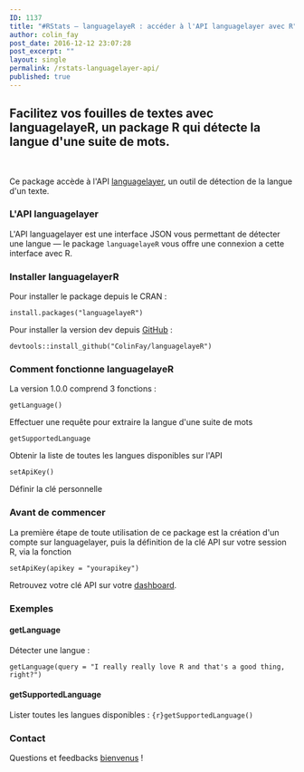 ```yaml
---
ID: 1137
title: "#RStats — languagelayeR : accéder à l'API languagelayer avec R"
author: colin_fay
post_date: 2016-12-12 23:07:28
post_excerpt: ""
layout: single
permalink: /rstats-languagelayer-api/
published: true
---
```

## Facilitez vos fouilles de textes avec languagelayeR, un package R qui détecte la langue d'une suite de mots.<!--more-->
&nbsp;

Ce package accède à l'API <a href="https://languagelayer.com/" target="_blank">languagelayer</a>, un outil de détection de la langue d'un texte.
### L'API languagelayer
L'API languagelayer est une interface JSON vous permettant de détecter une langue — le package `languagelayeR` vous offre une connexion a cette interface avec R.

### Installer languagelayerR
Pour installer le package depuis le CRAN :
```{r}
install.packages("languagelayeR")
```

Pour installer la version dev depuis <a href="https://github.com/ColinFay" target="_blank">GitHub</a>  :
```{r}
devtools::install_github("ColinFay/languagelayeR")
```

### Comment fonctionne languagelayeR
La version 1.0.0 comprend 3 fonctions :
```{r} 
getLanguage()
``` 
Effectuer une requête pour extraire la langue d'une suite de mots
```{r} 
getSupportedLanguage
``` 
Obtenir la liste de toutes les langues disponibles sur l'API</li>

```{r} 
setApiKey()
``` 
Définir la clé personnelle

### Avant de commencer
La première étape de toute utilisation de ce package est la création d'un compte sur languagelayer, puis la définition de la clé API sur votre session R, via la fonction 
```{r} 
setApiKey(apikey = "yourapikey")
```

Retrouvez votre clé API sur votre <a href="https://languagelayer.com/dashboard">dashboard</a>.

### Exemples
#### getLanguage
Détecter une langue :
```{r}
getLanguage(query = "I really really love R and that's a good thing, right?")
```
#### getSupportedLanguage
Lister toutes les langues disponibles :
```{r}getSupportedLanguage()```

### Contact
Questions et feedbacks <a href="mailto:contact@colinfay.me" target="_blank">bienvenus</a> !
